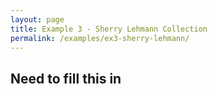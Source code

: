 ```yaml
---
layout: page
title: Example 3 - Sherry Lehmann Collection
permalink: /examples/ex3-sherry-lehmann/
---
```


## Need to fill this in
